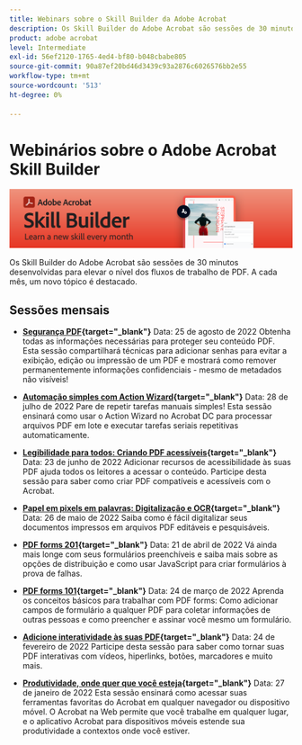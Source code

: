 ```yaml
---
title: Webinars sobre o Skill Builder da Adobe Acrobat
description: Os Skill Builder do Adobe Acrobat são sessões de 30 minutos desenvolvidas para elevar o nível dos fluxos de trabalho de PDFs
product: adobe acrobat
level: Intermediate
exl-id: 56ef2120-1765-4ed4-bf80-b048cbabe805
source-git-commit: 90a87ef20bd46d3439c93a2876c6026576bb2e55
workflow-type: tm+mt
source-wordcount: '513'
ht-degree: 0%

---
```


# Webinários sobre o Adobe Acrobat Skill Builder

![Imagem do Skill Builder do Acrobat](../assets/sbacrobatwebinars.png)

Os Skill Builder do Adobe Acrobat são sessões de 30 minutos desenvolvidas para elevar o nível dos fluxos de trabalho de PDF. A cada mês, um novo tópico é destacado.

## Sessões mensais

* **[Segurança PDF](https://adobe-acrobat-skill-builder.joinus.adobeevents.com/attendease/networking/experience/ad3778d2-f2c3-4966-98ed-8b1bb90e4b2b/180ad785-1b5b-4c80-80ab-1df345f082ff){target=&quot;_blank&quot;}**
Data: 25 de agosto de 2022 Obtenha todas as informações necessárias para proteger seu conteúdo PDF. Esta sessão compartilhará técnicas para adicionar senhas para evitar a exibição, edição ou impressão de um PDF e mostrará como remover permanentemente informações confidenciais - mesmo de metadados não visíveis!

* **[Automação simples com Action Wizard](https://adobe-acrobat-skill-builder.joinus.adobeevents.com/attendease/networking/experience/45ef14f7-e5e4-4fe0-ba26-905adac092a2/24bf421e-f489-47dc-a5a4-d8d70858348c){target=&quot;_blank&quot;}**
Data: 28 de julho de 2022 Pare de repetir tarefas manuais simples! Esta sessão ensinará como usar o Action Wizard no Acrobat DC para processar arquivos PDF em lote e executar tarefas seriais repetitivas automaticamente.

* **[Legibilidade para todos: Criando PDF acessíveis](https://adobe-acrobat-skill-builder.joinus.adobeevents.com/attendease/networking/experience/18c111bd-9c63-4636-a4fd-8dc045a20423/8484f6c9-e2c9-4e1c-8d03-c2ca1d4db77c){target=&quot;_blank&quot;}**
Data: 23 de junho de 2022 Adicionar recursos de acessibilidade às suas PDF ajuda todos os leitores a acessar o conteúdo. Participe desta sessão para saber como criar PDF compatíveis e acessíveis com o Acrobat.

* **[Papel em pixels em palavras: Digitalização e OCR](https://adobe-acrobat-skill-builder.joinus.adobeevents.com/attendease/networking/experience/db1178ff-fd0e-4429-9a91-dae080cac9c3/611fa8dd-1b65-4135-800b-feb61541615f){target=&quot;_blank&quot;}**
Data: 26 de maio de 2022 Saiba como é fácil digitalizar seus documentos impressos em arquivos PDF editáveis e pesquisáveis.

* **[PDF forms 201](https://adobe-acrobat-skill-builder.joinus.adobeevents.com/attendease/networking/experience/e05d5e32-598e-49a2-b847-a06207dcbfd7/39c070e1-4ef4-4fc2-aa1e-bf89fb59215e){target=&quot;_blank&quot;}**
Data: 21 de abril de 2022 Vá ainda mais longe com seus formulários preenchíveis e saiba mais sobre as opções de distribuição e como usar JavaScript para criar formulários à prova de falhas.

* **[PDF forms 101](https://adobe-acrobat-skill-builder.joinus.adobeevents.com/attendease/networking/experience/c7f08842-3d62-4b98-bb2a-029feef13621/5f8f1f46-c321-4fba-8c49-4b89d3de6d36){target=&quot;_blank&quot;}**
Data: 24 de março de 2022 Aprenda os conceitos básicos para trabalhar com PDF forms: Como adicionar campos de formulário a qualquer PDF para coletar informações de outras pessoas e como preencher e assinar você mesmo um formulário.

* **[Adicione interatividade às suas PDF](https://adobe-acrobat-skill-builder.joinus.adobeevents.com/attendease/networking/experience/c3150e33-0164-4f94-ac46-aec99b843291/14ea3de0-529f-4c79-9020-cd0a4f98aab0){target=&quot;_blank&quot;}**
Data: 24 de fevereiro de 2022 Participe desta sessão para saber como tornar suas PDF interativas com vídeos, hiperlinks, botões, marcadores e muito mais.

* **[Produtividade, onde quer que você esteja](https://adobe-acrobat-skill-builder.joinus.adobeevents.com/attendease/networking/experience/99e0622a-adf9-4a8b-918f-fd4f4b3a3235/53620704-6da7-4b88-97da-a1f9f0fff3f4){target=&quot;_blank&quot;}**
Data: 27 de janeiro de 2022 Esta sessão ensinará como acessar suas ferramentas favoritas do Acrobat em qualquer navegador ou dispositivo móvel. O Acrobat na Web permite que você trabalhe em qualquer lugar, e o aplicativo Acrobat para dispositivos móveis estende sua produtividade a contextos onde você estiver.